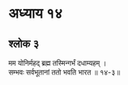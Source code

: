 # अध्याय १४

## श्लोक ३

मम योनिर्महद् ब्रह्म तस्मिन्गर्भं दधाम्यहम् ।<br>सम्भवः सर्वभूतानां ततो भवति भारत ॥ १४-३॥<br><br>

